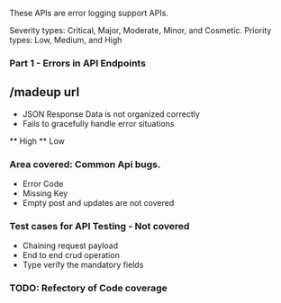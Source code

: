 
These APIs are error logging support APIs.

Severity types: Critical, Major, Moderate, Minor, and Cosmetic.
Priority types: Low, Medium, and High

### Part 1 - Errors in API Endpoints

## /madeup url

* JSON Response Data is not organized correctly
* Fails to gracefully handle error situations

** High
** Low

### Area covered: Common Api bugs.
* Error Code
* Missing Key
* Empty post and updates are not covered 

### Test cases for API Testing - Not covered

* Chaining request payload
* End to end crud operation
* Type verify the mandatory fields

### TODO: Refectory of Code coverage

